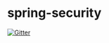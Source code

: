 # spring-security

[![Gitter](https://badges.gitter.im/Join%20Chat.svg)](https://gitter.im/spring-projects/spring-security?utm_source=badge&utm_medium=badge&utm_campaign=pr-badge&utm_content=badge)